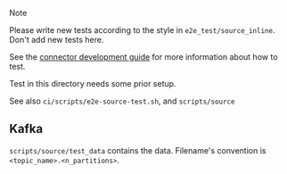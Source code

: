 > [!NOTE]
>
> Please write new tests according to the style in `e2e_test/source_inline`.
> Don't add new tests here.
>
> See the [connector development guide](http://risingwavelabs.github.io/risingwave/connector/intro.html#end-to-end-tests) for more information about how to test.

Test in this directory needs some prior setup.

See also `ci/scripts/e2e-source-test.sh`, and `scripts/source`

## Kafka

`scripts/source/test_data` contains the data. Filename's convention is `<topic_name>.<n_partitions>`.
